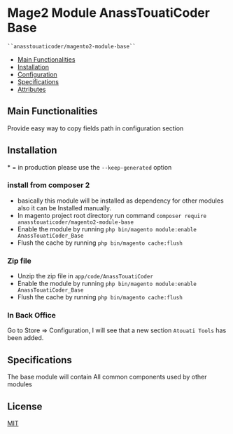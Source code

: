 # Mage2 Module AnassTouatiCoder Base

    ``anasstouaticoder/magento2-module-base``

- [Main Functionalities](#markdown-header-main-functionalities)
- [Installation](#markdown-header-installation)
- [Configuration](#markdown-header-configuration)
- [Specifications](#markdown-header-specifications)
- [Attributes](#markdown-header-attributes)


## Main Functionalities
Provide easy way to copy fields path in configuration section

## Installation
\* = in production please use the `--keep-generated` option

### install from composer 2
- basically this module will be installed as dependency for other modules also it can be Installed manually. 
- In magento project root directory run command `composer require anasstouaticoder/magento2-module-base`
- Enable the module by running `php bin/magento module:enable AnassTouatiCoder_Base`
- Flush the cache by running `php bin/magento cache:flush`


### Zip file

- Unzip the zip file in `app/code/AnassTouatiCoder`
- Enable the module by running `php bin/magento module:enable AnassTouatiCoder_Base`
- Flush the cache by running `php bin/magento cache:flush`

### In Back Office

Go to Store => Configuration, I will see that a new section `Atouati Tools` has been added. 

## Specifications

The base module will contain All common components used by other modules

## License

[MIT](https://opensource.org/licenses/MIT)
